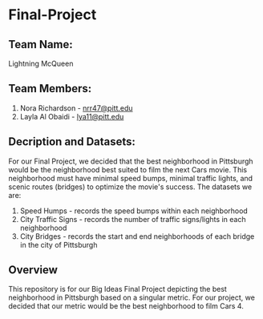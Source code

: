 # Final-Project

## Team Name:
Lightning McQueen

## Team Members:
1. Nora Richardson - nrr47@pitt.edu
2. Layla Al Obaidi - lya11@pitt.edu

## Decription and Datasets:
For our Final Project, we decided that the best neighborhood in Pittsburgh would be the neighborhood best suited to film the next Cars movie. This neighborhood must have minimal speed bumps, minimal traffic lights, and scenic routes (bridges) to optimize the movie's success. The datasets we are:
1. Speed Humps - records the speed bumps within each neighborhood
2. City Traffic Signs - records the number of traffic signs/lights in each neighborhood
3. City Bridges - records the start and end neighborhoods of each bridge in the city of Pittsburgh

## Overview
This repository is for our Big Ideas Final Project depicting the best neighborhood in Pittsburgh based on a singular metric. For our project, we decided that our metric would be the best neighborhood to film Cars 4.